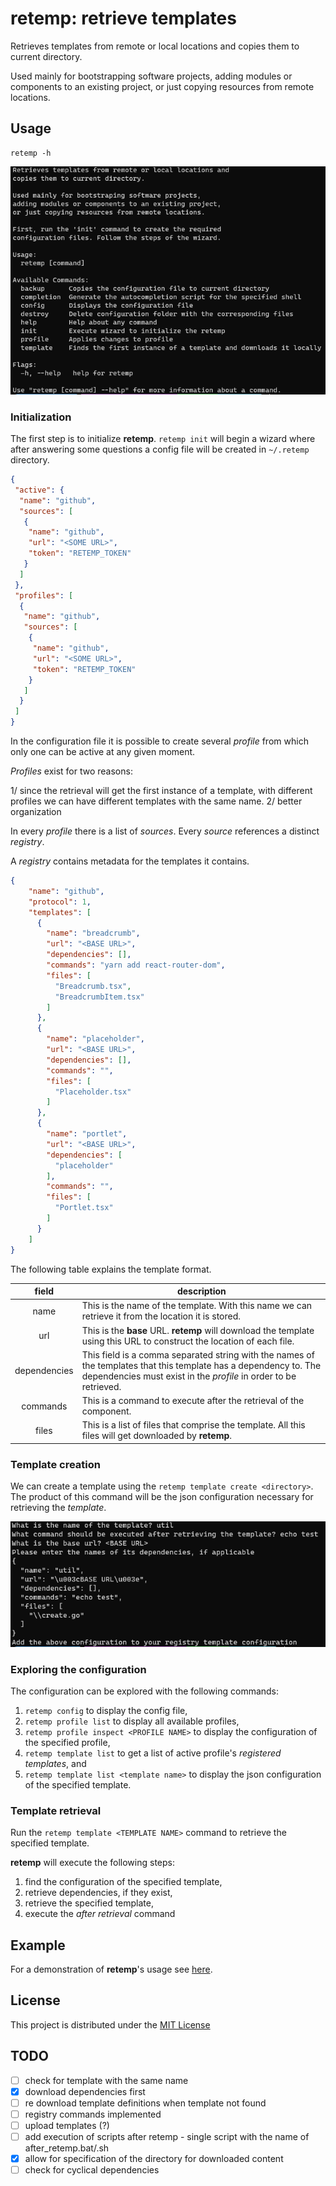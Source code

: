 # retemp: retrieve templates

Retrieves templates from remote or local locations and copies them to current directory.

Used mainly for bootstrapping software projects, adding modules or components to an existing project, 
or just copying resources from remote locations.

## Usage

```shell
retemp -h
```

![](doc/images/retemp_help.png)

### Initialization

The first step is to initialize **retemp**. ```retemp init``` will begin a wizard where after answering some
questions a config file will be created in ```~/.retemp``` directory.

```json
{
 "active": {
  "name": "github",
  "sources": [
   {
    "name": "github",
    "url": "<SOME URL>",
    "token": "RETEMP_TOKEN"
   }
  ]
 },
 "profiles": [
  {
   "name": "github",
   "sources": [
    {
     "name": "github",
     "url": "<SOME URL>",
     "token": "RETEMP_TOKEN"
    }
   ]
  }
 ]
}
```

In the configuration file it is possible to create several *profile* from which only one can be active at any given moment.

*Profiles* exist for two reasons:

1/ since the retrieval will get the first instance of a template, with different profiles we can have different templates with the same name.
2/ better organization

In every *profile* there is a list of *sources*. Every *source* references a distinct *registry*.

A *registry* contains metadata for the templates it contains.

```json
{
    "name": "github",
    "protocol": 1,
    "templates": [
      {
        "name": "breadcrumb",
        "url": "<BASE URL>",
        "dependencies": [],
        "commands": "yarn add react-router-dom",
        "files": [
          "Breadcrumb.tsx",
          "BreadcrumbItem.tsx"
        ]
      },
      {
        "name": "placeholder",
        "url": "<BASE URL>",
        "dependencies": [],
        "commands": "",
        "files": [
          "Placeholder.tsx"
        ]
      },
      {
        "name": "portlet",
        "url": "<BASE URL>",
        "dependencies": [
          "placeholder"
        ],
        "commands": "",
        "files": [
          "Portlet.tsx"
        ]
      }
    ]
}
```

The following table explains the template format.

|    field     | description                                                                                                                                                                           |
|:------------:|---------------------------------------------------------------------------------------------------------------------------------------------------------------------------------------|
|     name     | This is the name of the template. With this name we can retrieve it from the location it is stored.                                                                                   |
|     url      | This is the **base** URL. **retemp** will download the template using this URL to construct the location of each file.                                                                |
| dependencies | This field is a comma separated string with the names of the templates that this template has a dependency to. The dependencies must exist in the *profile* in order to be retrieved. |
|   commands   | This is a command to execute after the retrieval of the component.                                                                                                                    |
|    files     | This is a list of files that comprise the template. All this files will get downloaded by **retemp**.                                                                                 |


### Template creation

We can create a template using the ```retemp template create <directory>```.
The product of this command will be the json configuration necessary for retrieving the *template*.

![](doc/images/template_create.png)

### Exploring the configuration

The configuration can be explored with the following commands:

1. ```retemp config``` to display the config file,
2. ```retemp profile list``` to display all available profiles,
3. ```retemp profile inspect <PROFILE NAME>``` to display the configuration of the specified profile,
4. ```retemp template list``` to get a list of active profile's *registered templates*, and 
5. ```retemp template list <template name>``` to display the json configuration of the specified template.

### Template retrieval

Run the ```retemp template <TEMPLATE NAME>``` command to retrieve the specified template.

**retemp** will execute the following steps:

1. find the configuration of the specified template,
2. retrieve dependencies, if they exist,
3. retrieve the specified template,
4. execute the *after retrieval* command

## Example

For a demonstration of **retemp**'s usage see [here](doc/example.md).

## License

This project is distributed under the [MIT License](LICENSE)

## TODO

- [ ] check for template with the same name
- [x] download dependencies first
- [ ] re download template definitions when template not found
- [ ] registry commands implemented
- [ ] upload templates (?)
- [ ] add execution of scripts after retemp - single script with the name of after_retemp.bat/.sh
- [x] allow for specification of the directory for downloaded content
- [ ] check for cyclical dependencies